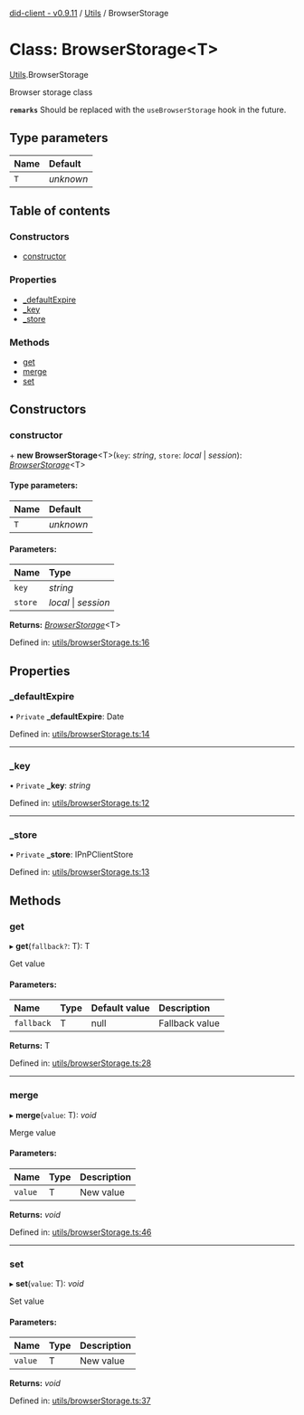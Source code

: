[did-client - v0.9.11](../README.md) / [Utils](../modules/utils.md) / BrowserStorage

# Class: BrowserStorage<T\>

[Utils](../modules/utils.md).BrowserStorage

Browser storage class

**`remarks`** Should be replaced with the `useBrowserStorage`
hook in the future.

## Type parameters

Name | Default |
:------ | :------ |
`T` | *unknown* |

## Table of contents

### Constructors

- [constructor](utils.browserstorage.md#constructor)

### Properties

- [\_defaultExpire](utils.browserstorage.md#_defaultexpire)
- [\_key](utils.browserstorage.md#_key)
- [\_store](utils.browserstorage.md#_store)

### Methods

- [get](utils.browserstorage.md#get)
- [merge](utils.browserstorage.md#merge)
- [set](utils.browserstorage.md#set)

## Constructors

### constructor

\+ **new BrowserStorage**<T\>(`key`: *string*, `store`: *local* \| *session*): [*BrowserStorage*](utils.browserstorage.md)<T\>

#### Type parameters:

Name | Default |
:------ | :------ |
`T` | *unknown* |

#### Parameters:

Name | Type |
:------ | :------ |
`key` | *string* |
`store` | *local* \| *session* |

**Returns:** [*BrowserStorage*](utils.browserstorage.md)<T\>

Defined in: [utils/browserStorage.ts:16](https://github.com/Puzzlepart/did/blob/dev/client/utils/browserStorage.ts#L16)

## Properties

### \_defaultExpire

• `Private` **\_defaultExpire**: Date

Defined in: [utils/browserStorage.ts:14](https://github.com/Puzzlepart/did/blob/dev/client/utils/browserStorage.ts#L14)

___

### \_key

• `Private` **\_key**: *string*

Defined in: [utils/browserStorage.ts:12](https://github.com/Puzzlepart/did/blob/dev/client/utils/browserStorage.ts#L12)

___

### \_store

• `Private` **\_store**: IPnPClientStore

Defined in: [utils/browserStorage.ts:13](https://github.com/Puzzlepart/did/blob/dev/client/utils/browserStorage.ts#L13)

## Methods

### get

▸ **get**(`fallback?`: T): T

Get value

#### Parameters:

Name | Type | Default value | Description |
:------ | :------ | :------ | :------ |
`fallback` | T | null | Fallback value    |

**Returns:** T

Defined in: [utils/browserStorage.ts:28](https://github.com/Puzzlepart/did/blob/dev/client/utils/browserStorage.ts#L28)

___

### merge

▸ **merge**(`value`: T): *void*

Merge value

#### Parameters:

Name | Type | Description |
:------ | :------ | :------ |
`value` | T | New value    |

**Returns:** *void*

Defined in: [utils/browserStorage.ts:46](https://github.com/Puzzlepart/did/blob/dev/client/utils/browserStorage.ts#L46)

___

### set

▸ **set**(`value`: T): *void*

Set value

#### Parameters:

Name | Type | Description |
:------ | :------ | :------ |
`value` | T | New value    |

**Returns:** *void*

Defined in: [utils/browserStorage.ts:37](https://github.com/Puzzlepart/did/blob/dev/client/utils/browserStorage.ts#L37)
